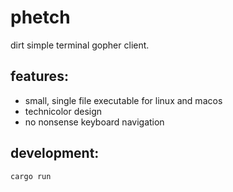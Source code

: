 # phetch

dirt simple terminal gopher client.

## features:

- small, single file executable for linux and macos
- technicolor design
- no nonsense keyboard navigation

## development:

    cargo run
    
